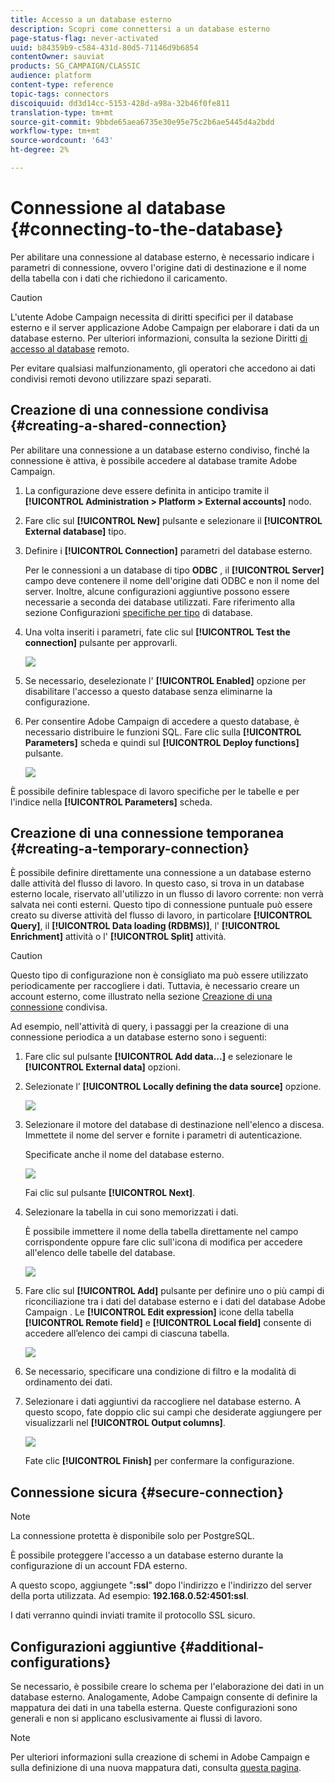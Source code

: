 ```yaml
---
title: Accesso a un database esterno
description: Scopri come connettersi a un database esterno
page-status-flag: never-activated
uuid: b84359b9-c584-431d-80d5-71146d9b6854
contentOwner: sauviat
products: SG_CAMPAIGN/CLASSIC
audience: platform
content-type: reference
topic-tags: connectors
discoiquuid: dd3d14cc-5153-428d-a98a-32b46f0fe811
translation-type: tm+mt
source-git-commit: 9bbde65aea6735e30e95e75c2b6ae5445d4a2bdd
workflow-type: tm+mt
source-wordcount: '643'
ht-degree: 2%

---
```



# Connessione al database {#connecting-to-the-database}

Per abilitare una connessione al database esterno, è necessario indicare i parametri di connessione, ovvero l&#39;origine dati di destinazione e il nome della tabella con i dati che richiedono il caricamento.

>[!CAUTION]
>
>L&#39;utente Adobe Campaign  necessita di diritti specifici per il database esterno e il server applicazione Adobe Campaign  per elaborare i dati da un database esterno. Per ulteriori informazioni, consulta la sezione Diritti [di accesso al database](../../installation/using/remote-database-access-rights.md) remoto.
>
>Per evitare qualsiasi malfunzionamento, gli operatori che accedono ai dati condivisi remoti devono utilizzare spazi separati.

## Creazione di una connessione condivisa {#creating-a-shared-connection}

Per abilitare una connessione a un database esterno condiviso, finché la connessione è attiva, è possibile accedere al database tramite  Adobe Campaign.

1. La configurazione deve essere definita in anticipo tramite il **[!UICONTROL Administration > Platform > External accounts]** nodo.
1. Fare clic sul **[!UICONTROL New]** pulsante e selezionare il **[!UICONTROL External database]** tipo.
1. Definire i **[!UICONTROL Connection]** parametri del database esterno.

   Per le connessioni a un database di tipo **ODBC** , il **[!UICONTROL Server]** campo deve contenere il nome dell&#39;origine dati ODBC e non il nome del server. Inoltre, alcune configurazioni aggiuntive possono essere necessarie a seconda dei database utilizzati. Fare riferimento alla sezione Configurazioni [specifiche per tipo](../../installation/using/configure-fda.md) di database.

1. Una volta inseriti i parametri, fate clic sul **[!UICONTROL Test the connection]** pulsante per approvarli.

   ![](assets/wf-external-account-create.png)

1. Se necessario, deselezionate l&#39; **[!UICONTROL Enabled]** opzione per disabilitare l&#39;accesso a questo database senza eliminarne la configurazione.
1. Per consentire  Adobe Campaign di accedere a questo database, è necessario distribuire le funzioni SQL. Fare clic sulla **[!UICONTROL Parameters]** scheda e quindi sul **[!UICONTROL Deploy functions]** pulsante.

   ![](assets/wf-external-account-functions.png)

È possibile definire tablespace di lavoro specifiche per le tabelle e per l&#39;indice nella **[!UICONTROL Parameters]** scheda.

## Creazione di una connessione temporanea {#creating-a-temporary-connection}

È possibile definire direttamente una connessione a un database esterno dalle attività del flusso di lavoro. In questo caso, si trova in un database esterno locale, riservato all&#39;utilizzo in un flusso di lavoro corrente: non verrà salvata nei conti esterni. Questo tipo di connessione puntuale può essere creato su diverse attività del flusso di lavoro, in particolare **[!UICONTROL Query]**, il **[!UICONTROL Data loading (RDBMS)]**, l&#39; **[!UICONTROL Enrichment]** attività o l&#39; **[!UICONTROL Split]** attività.

>[!CAUTION]
>
>Questo tipo di configurazione non è consigliato ma può essere utilizzato periodicamente per raccogliere i dati. Tuttavia, è necessario creare un account esterno, come illustrato nella sezione [Creazione di una connessione](#creating-a-shared-connection) condivisa.

Ad esempio, nell&#39;attività di query, i passaggi per la creazione di una connessione periodica a un database esterno sono i seguenti:

1. Fare clic sul pulsante **[!UICONTROL Add data...]** e selezionare le **[!UICONTROL External data]** opzioni.
1. Selezionate l’ **[!UICONTROL Locally defining the data source]** opzione.

   ![](assets/wf_add_data_local_external_data.png)

1. Selezionare il motore del database di destinazione nell&#39;elenco a discesa. Immettete il nome del server e fornite i parametri di autenticazione.

   Specificate anche il nome del database esterno.

   ![](assets/wf_add_data_local_external_data_param.png)

   Fai clic sul pulsante **[!UICONTROL Next]**.

1. Selezionare la tabella in cui sono memorizzati i dati.

   È possibile immettere il nome della tabella direttamente nel campo corrispondente oppure fare clic sull&#39;icona di modifica per accedere all&#39;elenco delle tabelle del database.

   ![](assets/wf_add_data_local_external_data_select_table.png)

1. Fare clic sul **[!UICONTROL Add]** pulsante per definire uno o più campi di riconciliazione tra i dati del database esterno e i dati del database Adobe Campaign . Le **[!UICONTROL Edit expression]** icone della tabella **[!UICONTROL Remote field]** e **[!UICONTROL Local field]** consente di accedere all’elenco dei campi di ciascuna tabella.

   ![](assets/wf_add_data_local_external_data_join.png)

1. Se necessario, specificare una condizione di filtro e la modalità di ordinamento dei dati.
1. Selezionare i dati aggiuntivi da raccogliere nel database esterno. A questo scopo, fate doppio clic sui campi che desiderate aggiungere per visualizzarli nel **[!UICONTROL Output columns]**.

   ![](assets/wf_add_data_local_external_data_select.png)

   Fate clic **[!UICONTROL Finish]** per confermare la configurazione.

## Connessione sicura {#secure-connection}

>[!NOTE]
>
>La connessione protetta è disponibile solo per PostgreSQL.

È possibile proteggere l&#39;accesso a un database esterno durante la configurazione di un account FDA esterno.

A questo scopo, aggiungete &quot;**:ssl**&quot; dopo l&#39;indirizzo e l&#39;indirizzo del server della porta utilizzata. Ad esempio: **192.168.0.52:4501:ssl**.

I dati verranno quindi inviati tramite il protocollo SSL sicuro.

## Configurazioni aggiuntive {#additional-configurations}

Se necessario, è possibile creare lo schema per l&#39;elaborazione dei dati in un database esterno. Analogamente,  Adobe Campaign consente di definire la mappatura dei dati in una tabella esterna. Queste configurazioni sono generali e non si applicano esclusivamente ai flussi di lavoro.

>[!NOTE]
>
>Per ulteriori informazioni sulla creazione di schemi in  Adobe Campaign e sulla definizione di una nuova mappatura dati, consulta [questa pagina](../../configuration/using/about-schema-edition.md).